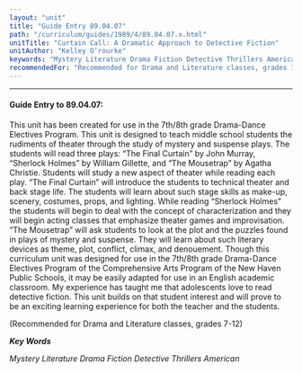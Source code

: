 ```yaml
---
layout: "unit"
title: "Guide Entry 89.04.07"
path: "/curriculum/guides/1989/4/89.04.07.x.html"
unitTitle: "Curtain Call: A Dramatic Approach to Detective Fiction"
unitAuthor: "Kelley O’rourke"
keywords: "Mystery Literature Drama Fiction Detective Thrillers American"
recommendedFor: "Recommended for Drama and Literature classes, grades 7-12"
---
```

<body>
<hr/>
 <h4>
  Guide Entry to 89.04.07:
 </h4>
 This unit has been created for use in the 7th/8th grade Drama-Dance Electives Program. This unit is designed to teach middle school students the rudiments of theater through the study of mystery and suspense plays. The students will read three plays: “The Final Curtain” by John Murray, “Sherlock Holmes” by William Gillette, and “The Mousetrap” by Agatha Christie. Students will study a new aspect of theater while reading each play. “The Final Curtain” will introduce the students to technical theater and back stage life. The students will learn about such stage skills as make-up, scenery, costumes, props, and lighting. While reading “Sherlock Holmes” the students will begin to deal with the concept of characterization and they will begin acting classes that emphasize theater games and improvisation. “The Mousetrap” will ask students to look at the plot and the puzzles found in plays of mystery and suspense. They will learn about such literary devices as theme, plot, conflict, climax, and denouement. Though this curriculum unit was designed for use in the 7th/8th grade Drama-Dance Electives Program of the Comprehensive Arts Program of the New Haven Public Schools, it may be easily adapted for use in an English academic classroom. My experience has taught me that adolescents love to read detective fiction. This unit builds on that student interest and will prove to be an exciting learning experience for both the teacher and the students.
 <p>
  (Recommended for Drama and Literature classes, grades 7-12)
 </p>
<p>
  <b>
   <i>
    Key Words
   </i>
  </b>
  <br/>
 </p>
 <p>
  <i>
   Mystery Literature Drama Fiction Detective Thrillers American
  </i>
 </p>

</body>